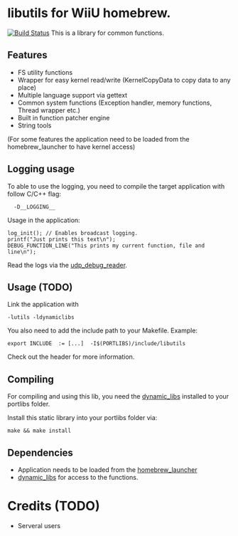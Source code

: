 # libutils for WiiU homebrew.
[![Build Status](https://travis-ci.org/Maschell/libutils.svg?branch=master)](https://travis-ci.org/Maschell/libutils)
This is a library for common functions.

## Features

- FS utility functions
- Wrapper for easy kernel read/write (KernelCopyData to copy data to any place)
- Multiple language support via gettext
- Common system functions (Exception handler, memory functions, Thread wrapper etc.)
- Built in function patcher engine
- String tools

(For some features the application need to be loaded from the homebrew_launcher to have kernel access)

## Logging usage
To able to use the logging, you need to compile the target application with follow C/C++ flag:
```
  -D__LOGGING__
```

Usage in the application:
```
log_init(); // Enables broadcast logging.
printf("Just prints this text\n");
DEBUG_FUNCTION_LINE("This prints my current function, file and line\n");
```

Read the logs via the [udp_debug_reader](https://github.com/dimok789/loadiine_gx2/tree/master/udp_debug_reader).

## Usage (TODO)

Link the application with

```
-lutils -ldynamiclibs
```

You also need to add the include path to your Makefile. Example:

```
export INCLUDE	:= [...]  -I$(PORTLIBS)/include/libutils
```

Check out the header for more information.

## Compiling

For compiling and using this lib, you need the [dynamic_libs](https://github.com/Maschell/dynamic_libs/tree/lib) installed to your portlibs folder.

Install this static library into your portlibs folder via: 

```
make && make install
```

## Dependencies

- Application needs to be loaded from the [homebrew_launcher](https://github.com/dimok789/homebrew_launcher)
- [dynamic_libs](https://github.com/Maschell/dynamic_libs/tree/lib) for access to the functions.

# Credits (TODO)

- Serveral users
